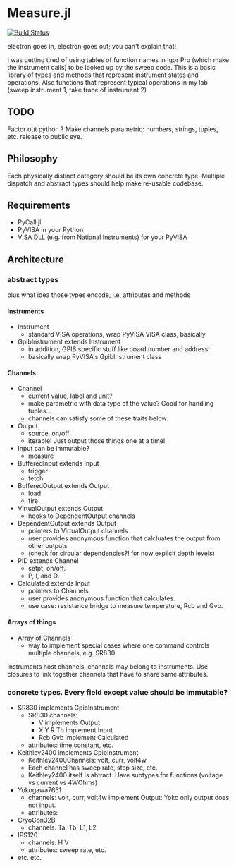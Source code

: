 # Measure.jl

[![Build Status](https://travis-ci.org/menyoung/Measure.jl.svg?branch=master)](https://travis-ci.org/menyoung/Measure.jl)

electron goes in, electron goes out; you can't explain that!

I was getting tired of using tables of function names in Igor Pro (which make the instrument calls) to be looked up by the sweep code.
This is a basic library of types and methods that represent instrument states and operations.
Also functions that represent typical operations in my lab (sweep instrument 1, take trace of instrument 2)

TODO
----

Factor out python ?
Make channels parametric: numbers, strings, tuples, etc.
release to public eye.

Philosophy
----------

Each physically distinct category should be its own concrete type.
Multiple dispatch and abstract types should help make re-usable codebase.

Requirements
------------

* PyCall.jl
* PyVISA in your Python
* VISA DLL (e.g. from National Instruments) for your PyVISA

Architecture
------------

### abstract types
plus what idea those types encode, i.e, attributes and methods

#### Instruments
* Instrument
	* standard VISA operations, wrap PyVISA VISA class, basically
* GpibInstrument extends Instrument
	* in addition, GPIB specific stuff like board number and address!
	* basically wrap PyVISA's GpibInstrument class

#### Channels
* Channel
	* current value, label and unit?
	* make parametric with data type of the value? Good for handling tuples...
	* channels can satisfy some of these traits below:
* Output
	* source, on/off
	* iterable! Just output those things one at a time!
* Input can be immutable?
	* measure
* BufferedInput extends Input
	* trigger
	* fetch
* BufferedOutput extends Output
	* load
	* fire
* VirtualOutput extends Output
	* hooks to DependentOutput channels
* DependentOutput extends Output
	* pointers to VirtualOutput channels
	* user provides anonymous function that calcluates the output from other outputs
	* (check for circular dependencies?! for now explicit depth levels)
* PID extends Channel
	* setpt, on/off.
	* P, I, and D.
* Calculated extends Input
	* pointers to Channels
	* user provides anonymous function that calculates.
	* use case: resistance bridge to measure temperature, Rcb and Gvb.

#### Arrays of things
* Array of Channels
	* way to implement special cases where one command controls multiple channels, e.g. SR830

Instruments host channels, channels may belong to instruments.
Use closures to link together channels that have to share same attributes.

### concrete types. Every field except value should be immutable?  
* SR830 implements GpibInstrument
	* SR830 channels:
		* V implements Output
		* X Y R Th implement Input
		* Rcb Gvb implement Calculated
	* attributes: time constant, etc.
* Keithley2400 implements GpibInstrument
	* Keithley2400Channels: volt, curr, volt4w
	* Each channel has sweep rate, step size, etc.
	* Keithley2400 itself is abtract. Have subtypes for functions (voltage vs current vs 4WOhms)
* Yokogawa7651
	* channels: volt, curr, volt4w implement Output: Yoko only output does not input.
	* attributes:
* CryoCon32B
	* channels: Ta, Tb, L1, L2
* IPS120
	* channels: H V
	* attributes: sweep rate, etc.
* etc. etc.